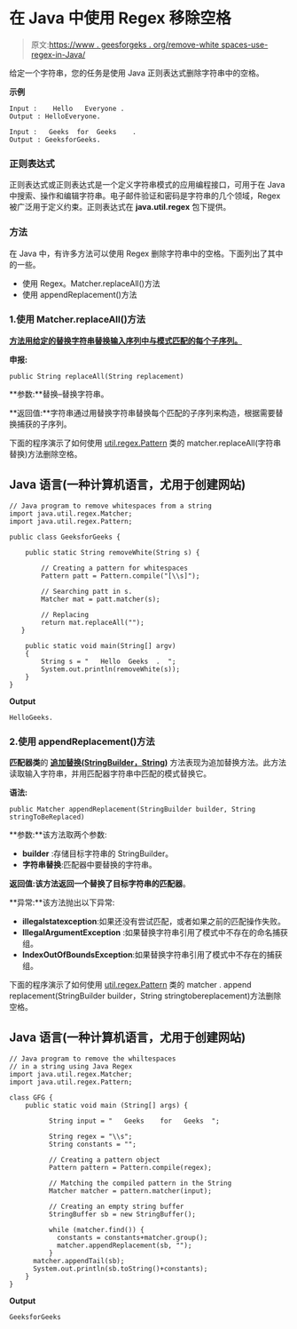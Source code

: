 # 在 Java 中使用 Regex 移除空格

> 原文:[https://www . geesforgeks . org/remove-white spaces-use-regex-in-Java/](https://www.geeksforgeeks.org/removing-whitespaces-using-regex-in-java/)

给定一个字符串，您的任务是使用 Java 正则表达式删除字符串中的空格。

**示例**

```
Input :    Hello   Everyone . 
Output : HelloEveryone.

Input :   Geeks  for  Geeks    .
Output : GeeksforGeeks.
```

### 正则表达式

正则表达式或正则表达式是一个定义字符串模式的应用编程接口，可用于在 Java 中搜索、操作和编辑字符串。电子邮件验证和密码是字符串的几个领域，Regex 被广泛用于定义约束。正则表达式在 **java.util.regex** 包下提供。

### 方法

在 Java 中，有许多方法可以使用 Regex 删除字符串中的空格。下面列出了其中的一些。

*   使用 Regex。Matcher.replaceAll()方法
*   使用 appendReplacement()方法

### 1.使用 Matcher.replaceAll()方法

[**方法用给定的替换字符串替换输入序列中与模式匹配的每个子序列。**](https://www.geeksforgeeks.org/matcher-replaceallstring-method-in-java-with-examples/)

**申报:**

```
public String replaceAll(String replacement) 
```

**参数:**替换–替换字符串。

**返回值:**字符串通过用替换字符串替换每个匹配的子序列来构造，根据需要替换捕获的子序列。

下面的程序演示了如何使用 [util.regex.Pattern](https://www.geeksforgeeks.org/regular-expressions-in-java/) 类的 matcher.replaceAll(字符串替换)方法删除空格。

## Java 语言(一种计算机语言，尤用于创建网站)

```
// Java program to remove whitespaces from a string
import java.util.regex.Matcher;
import java.util.regex.Pattern;

public class GeeksforGeeks {

    public static String removeWhite(String s) {

        // Creating a pattern for whitespaces
        Pattern patt = Pattern.compile("[\\s]");

        // Searching patt in s.
        Matcher mat = patt.matcher(s);

        // Replacing
        return mat.replaceAll("");
   }

    public static void main(String[] argv)
    {
        String s = "   Hello  Geeks  .  ";
        System.out.println(removeWhite(s));
    }
}
```

**Output**

```
HelloGeeks.
```

### 2.使用 appendReplacement()方法

**匹配器类**的 [**追加替换(StringBuilder，String)**](https://www.geeksforgeeks.org/matcher-appendreplacementstringbuilder-string-method-in-java-with-examples/) 方法表现为追加替换方法。此方法读取输入字符串，并用匹配器字符串中匹配的模式替换它。

**语法:**

```
public Matcher appendReplacement(StringBuilder builder, String stringToBeReplaced)
```

**参数:**该方法取两个参数:

*   **builder** :存储目标字符串的 StringBuilder。
*   **字符串替换**:匹配器中要替换的字符串。

**返回值:**该方法返回一个替换了目标字符串的**匹配器**。

**异常:**该方法抛出以下异常:

*   **illegalstatexception**:如果还没有尝试匹配，或者如果之前的匹配操作失败。
*   **IllegalArgumentException** :如果替换字符串引用了模式中不存在的命名捕获组。
*   **IndexOutOfBoundsException**:如果替换字符串引用了模式中不存在的捕获组。

下面的程序演示了如何使用 [util.regex.Pattern](https://www.geeksforgeeks.org/regular-expressions-in-java/) 类的 matcher . append replacement(StringBuilder builder，String stringtobereplacement)方法删除空格。

## Java 语言(一种计算机语言，尤用于创建网站)

```
// Java program to remove the whiltespaces
// in a string using Java Regex
import java.util.regex.Matcher;
import java.util.regex.Pattern;

class GFG {
    public static void main (String[] args) {

          String input = "   Geeks    for   Geeks  ";

          String regex = "\\s";
          String constants = "";

          // Creating a pattern object
          Pattern pattern = Pattern.compile(regex);

          // Matching the compiled pattern in the String
          Matcher matcher = pattern.matcher(input);

          // Creating an empty string buffer
          StringBuffer sb = new StringBuffer();

          while (matcher.find()) {
            constants = constants+matcher.group();
            matcher.appendReplacement(sb, "");
          }
      matcher.appendTail(sb);
      System.out.println(sb.toString()+constants);
    }
}
```

**Output**

```
GeeksforGeeks            
```